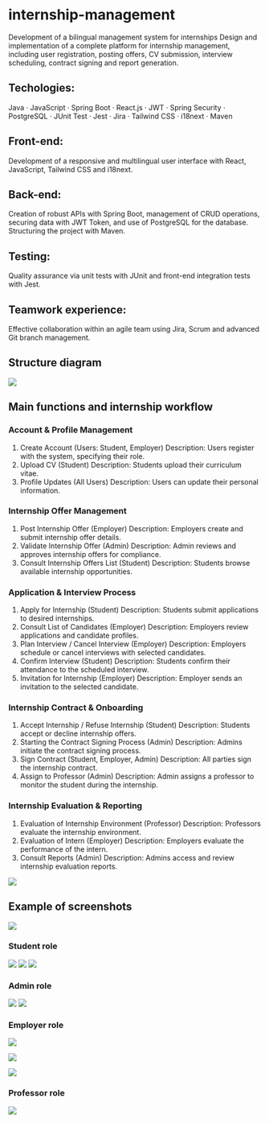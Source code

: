 # internship-management
Development of a bilingual management system for internships Design and implementation of a complete platform for internship management, including user registration, posting offers, CV submission, interview scheduling, contract signing and report generation.

## Techologies: ## 
Java · JavaScript · Spring Boot · React.js · JWT · Spring Security · PostgreSQL · JUnit Test · Jest · Jira · Tailwind CSS · i18next · Maven

## Front-end: ##
Development of a responsive and multilingual user interface with React, JavaScript, Tailwind CSS and i18next.

## Back-end: ## 
Creation of robust APIs with Spring Boot, management of CRUD operations, securing data with JWT Token, and use of PostgreSQL for the database. Structuring the project with Maven.

## Testing: ##
Quality assurance via unit tests with JUnit and front-end integration tests with Jest.


## Teamwork experience: ##
Effective collaboration within an agile team using Jira, Scrum and advanced Git branch management.


## Structure diagram ## 
![](images/prose-structure.jpg)


## Main functions and internship workflow ##
### Account & Profile Management
1. Create Account (Users: Student, Employer)
Description: Users register with the system, specifying their role.
2. Upload CV (Student)
Description: Students upload their curriculum vitae.
3. Profile Updates (All Users)
Description: Users can update their personal information.

### Internship Offer Management
1. Post Internship Offer (Employer)
Description: Employers create and submit internship offer details.
2. Validate Internship Offer (Admin)
Description: Admin reviews and approves internship offers for compliance.
3. Consult Internship Offers List (Student)
Description: Students browse available internship opportunities.

### Application & Interview Process
1. Apply for Internship (Student)
Description: Students submit applications to desired internships.
2. Consult List of Candidates (Employer)
Description: Employers review applications and candidate profiles.
3. Plan Interview / Cancel Interview (Employer)
Description: Employers schedule or cancel interviews with selected candidates.
4. Confirm Interview (Student)
Description: Students confirm their attendance to the scheduled interview.
5. Invitation for Internship (Employer)
Description: Employer sends an invitation to the selected candidate.

###  Internship Contract & Onboarding
1. Accept Internship / Refuse Internship (Student)
Description: Students accept or decline internship offers.
2. Starting the Contract Signing Process (Admin)
Description: Admins initiate the contract signing process.
3. Sign Contract (Student, Employer, Admin)
Description: All parties sign the internship contract.
4. Assign to Professor (Admin)
Description: Admin assigns a professor to monitor the student during the internship.

### Internship Evaluation & Reporting
1. Evaluation of Internship Environment (Professor)
Description: Professors evaluate the internship environment.
2. Evaluation of Intern (Employer)
Description: Employers evaluate the performance of the intern.
3. Consult Reports (Admin)
Description: Admins access and review internship evaluation reports.

![](images/process.gif)


## Example of screenshots ##
![](images/signup.png)


### Student role ###
![](images/uploadCV.png)
![](images/interview.png)
![](images/signContract.png)


### Admin role  ###
![](images/validationCV.png)
![](images/validJobOffer.png)

### Employer role  ###
![](images/notifications.png)

![](images/candidates.png)

![](images/contractPDF.png)

### Professor role  ###
![](images/prof_students-group.png)